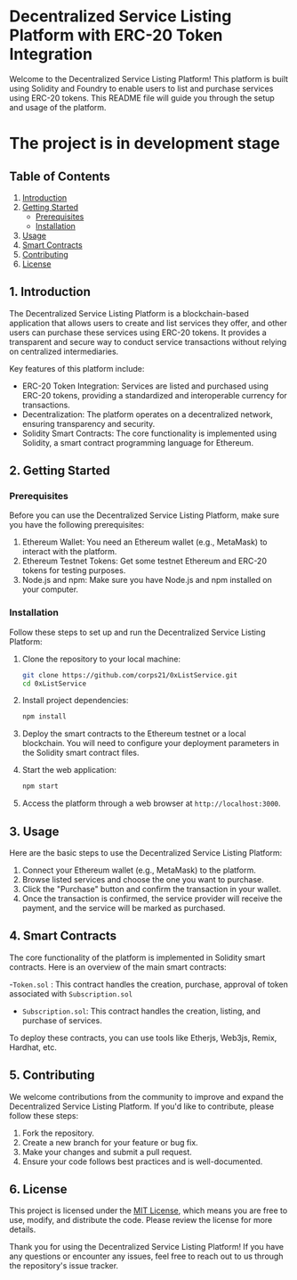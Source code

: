 # Decentralized Service Listing Platform with ERC-20 Token Integration

Welcome to the Decentralized Service Listing Platform! This platform is built using Solidity and Foundry to enable users to list and purchase services using ERC-20 tokens. This README file will guide you through the setup and usage of the platform.

# The project is in development stage #

## Table of Contents

1. [Introduction](#introduction)
2. [Getting Started](#getting-started)
   - [Prerequisites](#prerequisites)
   - [Installation](#installation)
3. [Usage](#usage)
4. [Smart Contracts](#smart-contracts)
5. [Contributing](#contributing)
6. [License](#license)

## 1. Introduction

The Decentralized Service Listing Platform is a blockchain-based application that allows users to create and list services they offer, and other users can purchase these services using ERC-20 tokens. It provides a transparent and secure way to conduct service transactions without relying on centralized intermediaries.

Key features of this platform include:
- ERC-20 Token Integration: Services are listed and purchased using ERC-20 tokens, providing a standardized and interoperable currency for transactions.
- Decentralization: The platform operates on a decentralized network, ensuring transparency and security.
- Solidity Smart Contracts: The core functionality is implemented using Solidity, a smart contract programming language for Ethereum.

## 2. Getting Started

### Prerequisites

Before you can use the Decentralized Service Listing Platform, make sure you have the following prerequisites:

1. Ethereum Wallet: You need an Ethereum wallet (e.g., MetaMask) to interact with the platform.
2. Ethereum Testnet Tokens: Get some testnet Ethereum and ERC-20 tokens for testing purposes.
3. Node.js and npm: Make sure you have Node.js and npm installed on your computer.

### Installation

Follow these steps to set up and run the Decentralized Service Listing Platform:

1. Clone the repository to your local machine:

   ```bash
   git clone https://github.com/corps21/0xListService.git
   cd 0xListService
   ```

2. Install project dependencies:

   ```bash
   npm install
   ```

3. Deploy the smart contracts to the Ethereum testnet or a local blockchain. You will need to configure your deployment parameters in the Solidity smart contract files.

4. Start the web application:

   ```bash
   npm start
   ```

5. Access the platform through a web browser at `http://localhost:3000`.

## 3. Usage

Here are the basic steps to use the Decentralized Service Listing Platform:

1. Connect your Ethereum wallet (e.g., MetaMask) to the platform.
2. Browse listed services and choose the one you want to purchase.
3. Click the "Purchase" button and confirm the transaction in your wallet.
4. Once the transaction is confirmed, the service provider will receive the payment, and the service will be marked as purchased.

## 4. Smart Contracts

The core functionality of the platform is implemented in Solidity smart contracts. Here is an overview of the main smart contracts:

-`Token.sol` : This contract handles the creation, purchase, approval of token associated with `Subscription.sol `
- `Subscription.sol`: This contract handles the creation, listing, and purchase of services.

To deploy these contracts, you can use tools like Etherjs, Web3js, Remix, Hardhat, etc.

## 5. Contributing

We welcome contributions from the community to improve and expand the Decentralized Service Listing Platform. If you'd like to contribute, please follow these steps:

1. Fork the repository.
2. Create a new branch for your feature or bug fix.
3. Make your changes and submit a pull request.
4. Ensure your code follows best practices and is well-documented.

## 6. License

This project is licensed under the [MIT License](LICENSE), which means you are free to use, modify, and distribute the code. Please review the license for more details.

Thank you for using the Decentralized Service Listing Platform! If you have any questions or encounter any issues, feel free to reach out to us through the repository's issue tracker.
